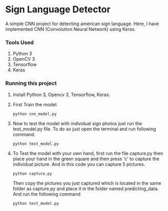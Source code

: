 # Sign Language Detector
A simple CNN project for detecting american sign language.
Here, I have implemented CNN (Convolution Neural Network) using Keras.

### Tools Used
1. Python 3
2. OpenCV 3
3. Tensorflow
4. Keras

### Running this project
1. Install Python 3, Opencv 3, Tensorflow, Keras.
2. First Train the model.
    ```
    python cnn_model.py
    ```
2. Now to test the model with individual sign photos just run the test_model.py file. To do so just open the terminal and run following command.
    ```
    python test_model.py
    ```
    
3. To Test the model with your own hand, first run the file capture.py then place your hand in the green square and then press 'c' to        capture the individual picture. And in this code you can capture 5 pictures.
    ```
    python capture.py
    ```
    Then copy the pictures you just captured which is located in the same folder as capture.py and     place it in the folder named predicting_data.
    And run the following command
    ```
    python test_model.py
    ```




